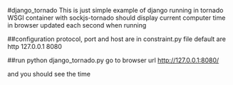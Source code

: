 #django_tornado
This is just simple example of django running in tornado WSGI container with sockjs-tornado
should display current computer time in browser updated each second when running

##configuration
protocol, port and host are in constraint.py file
default are http 127.0.0.1 8080

##run
python django_tornado.py
go to browser url http://127.0.0.1:8080/

and you should see the time
